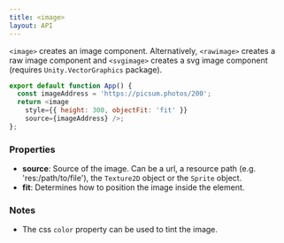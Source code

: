 ```yaml
---
title: <image>
layout: API
---
```


`<image>` creates an image component. Alternatively, `<rawimage>` creates a raw image component and `<svgimage>` creates a svg image component (requires `Unity.VectorGraphics` package).

<Sandpack>

```js
export default function App() {
  const imageAddress = 'https://picsum.photos/200';
  return <image
    style={{ height: 300, objectFit: 'fit' }}
    source={imageAddress} />;
};
```

</Sandpack>

### Properties

- **source**: Source of the image. Can be a url, a resource path (e.g. 'res:/path/to/file'), the `Texture2D` object or the `Sprite` object.
- **fit**: Determines how to position the image inside the element.

### Notes

- The css `color` property can be used to tint the image.
